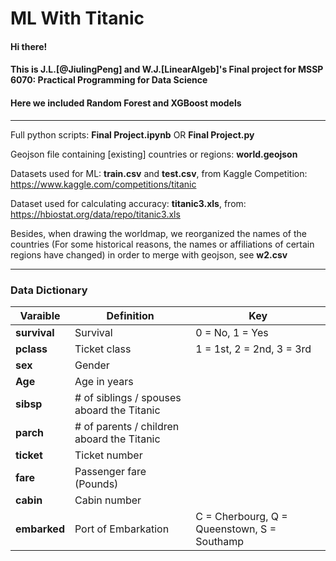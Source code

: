 # ML With Titanic

#### Hi there! 
#### This is J.L.[@JiulingPeng] and W.J.[LinearAlgeb]'s Final project for MSSP 6070: Practical Programming for Data Science #####
#### Here we included Random Forest and XGBoost models

***********
Full python scripts: **Final Project.ipynb** OR **Final Project.py**

Geojson file containing [existing] countries or regions: **world.geojson**

Datasets used for ML: **train.csv** and **test.csv**, from Kaggle Competition: https://www.kaggle.com/competitions/titanic

Dataset used for calculating accuracy: **titanic3.xls**, from: https://hbiostat.org/data/repo/titanic3.xls

Besides, when drawing the worldmap, we reorganized the names of the countries (For some historical reasons, the names or affiliations of certain regions have changed) in order to merge with geojson, see **w2.csv**

***********

### Data Dictionary

| Varaible  | Definition | Key |
| ------------- | ------------- | ------------- |
| **survival** | Survival | 0 = No, 1 = Yes | 
| **pclass**	  |   Ticket class	| 1 = 1st, 2 = 2nd, 3 = 3rd| 
| **sex**    |     Gender | | 
| **Age**   |      Age in years	| | 
| **sibsp** |      # of siblings / spouses aboard the Titanic	| | 
| **parch**	  |     # of parents / children aboard the Titanic	| | 
| **ticket**	|     Ticket number	| | 
| **fare**	   |    Passenger fare (Pounds)| | 
| **cabin**	  |     Cabin number	| | 
| **embarked**	|   Port of Embarkation| 	C = Cherbourg, Q = Queenstown, S = Southamp| 
